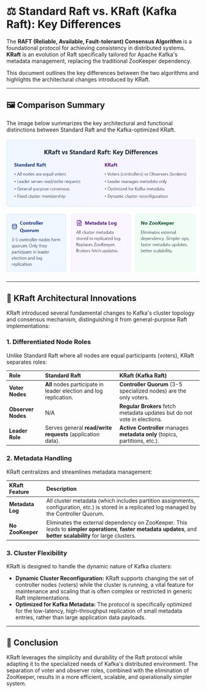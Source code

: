 # ⚖️ Standard Raft vs. KRaft (Kafka Raft): Key Differences

The **RAFT (Reliable, Available, Fault-tolerant) Consensus Algorithm** is a foundational protocol for achieving consistency in distributed systems. **KRaft** is an evolution of Raft specifically tailored for Apache Kafka's metadata management, replacing the traditional ZooKeeper dependency.

This document outlines the key differences between the two algorithms and highlights the architectural changes introduced by KRaft.

---

## 🖼️ Comparison Summary

The image below summarizes the key architectural and functional distinctions between Standard Raft and the Kafka-optimized KRaft.

![RAFT vs KRAFT Key Differences](images/RAFTvsKRAFT.PNG)

---

## 🔑 KRaft Architectural Innovations

KRaft introduced several fundamental changes to Kafka's cluster topology and consensus mechanism, distinguishing it from general-purpose Raft implementations:

### 1. Differentiated Node Roles

Unlike Standard Raft where all nodes are equal participants (voters), KRaft separates roles:

| Role | Standard Raft | KRaft (Kafka Raft) |
| :--- | :--- | :--- |
| **Voter Nodes** | **All** nodes participate in leader election and log replication. | **Controller Quorum** (3-5 specialized nodes) are the only voters. |
| **Observer Nodes** | N/A | **Regular Brokers** fetch metadata updates but do not vote in elections. |
| **Leader Role** | Serves general **read/write requests** (application data). | **Active Controller** manages **metadata only** (topics, partitions, etc.). |

### 2. Metadata Handling

KRaft centralizes and streamlines metadata management:

| KRaft Feature | Description |
| :--- | :--- |
| **Metadata Log** | All cluster metadata (which includes partition assignments, configuration, etc.) is stored in a replicated log managed by the Controller Quorum. |
| **No ZooKeeper** | Eliminates the external dependency on ZooKeeper. This leads to **simpler operations**, **faster metadata updates**, and **better scalability** for large clusters. |

### 3. Cluster Flexibility

KRaft is designed to handle the dynamic nature of Kafka clusters:

* **Dynamic Cluster Reconfiguration:** KRaft supports changing the set of controller nodes (voters) while the cluster is running, a vital feature for maintenance and scaling that is often complex or restricted in generic Raft implementations.
* **Optimized for Kafka Metadata:** The protocol is specifically optimized for the low-latency, high-throughput replication of small metadata entries, rather than large application data payloads.

---

## 🌟 Conclusion

KRaft leverages the simplicity and durability of the Raft protocol while adapting it to the specialized needs of Kafka's distributed environment. The separation of voter and observer roles, combined with the elimination of ZooKeeper, results in a more efficient, scalable, and operationally simpler system.
